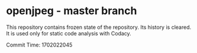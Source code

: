 # openjpeg - master branch

This repository contains frozen state of the repository.
Its history is cleared. It is used only for static code
analysis with Codacy.

Commit Time: 1702022045